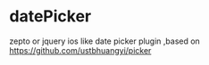 # datePicker
 zepto or jquery ios like date picker plugin ,based on https://github.com/ustbhuangyi/picker

